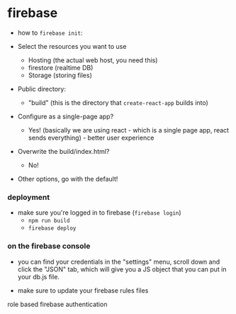 # firebase

- how to `firebase init`:
- Select the resources you want to use

  - Hosting (the actual web host, you need this)
  - firestore (realtime DB)
  - Storage (storing files)

- Public directory:

  - "build" (this is the directory that `create-react-app` builds into)

- Configure as a single-page app?

  - Yes! (basically we are using react - which is a single page app, react sends everything) - better user experience

- Overwrite the build/index.html?

  - No!

- Other options, go with the default!

### deployment

- make sure you're logged in to firebase (`firebase login`)
  - `npm run build`
  - `firebase deploy`

### on the firebase console

- you can find your credentials in the "settings" menu,
  scroll down and click the "JSON" tab, which will give you
  a JS object that you can put in your db.js file.

- make sure to update your firebase rules files

role based firebase authentication

